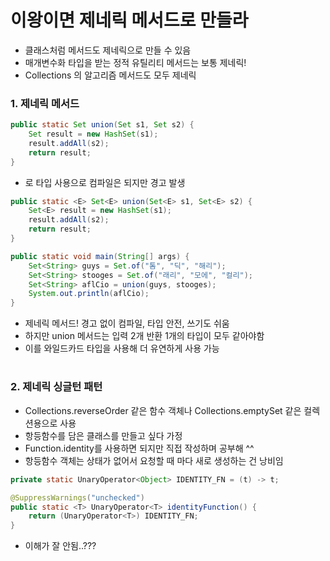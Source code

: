# 이왕이면 제네릭 메서드로 만들라
- 클래스처럼 메서드도 제네릭으로 만들 수 있음
- 매개변수화 타입을 받는 정적 유틸리티 메서드는 보통 제네릭!
- Collections 의 알고리즘 메서드도 모두 제네릭

### 1. 제네릭 메서드

```java
public static Set union(Set s1, Set s2) {
    Set result = new HashSet(s1);
    result.addAll(s2);
    return result;
}
```

- 로 타입 사용으로 컴파일은 되지만 경고 발생

```java
public static <E> Set<E> union(Set<E> s1, Set<E> s2) {
    Set<E> result = new HashSet(s1);
    result.addAll(s2);
    return result;
}

public static void main(String[] args) {
    Set<String> guys = Set.of("톰", "딕", "해리");
    Set<String> stooges = Set.of("래리", "모에", "컬리");
    Set<String> aflCio = union(guys, stooges);
    System.out.println(aflCio);
}
```

- 제네릭 메서드! 경고 없이 컴파일, 타입 안전, 쓰기도 쉬움
- 하지만 union 메서드는 입력 2개 반환 1개의 타입이 모두 같아야함
- 이를 와일드카드 타입을 사용해 더 유연하게 사용 가능

#
### 2. 제네릭 싱글턴 패턴

- Collections.reverseOrder 같은 함수 객체나 Collections.emptySet 같은 컬렉션용으로 사용
- 항등함수를 담은 클래스를 만들고 싶다 가정
- Function.identity를 사용하면 되지만 직접 작성하며 공부해 ^^
- 항등함수 객체는 상태가 없어서 요청할 때 마다 새로 생성하는 건 낭비임

```java
private static UnaryOperator<Object> IDENTITY_FN = (t) -> t;

@SuppressWarnings("unchecked")
public static <T> UnaryOperator<T> identityFunction() {
    return (UnaryOperator<T>) IDENTITY_FN;
}
```
- 이해가 잘 안됨..???
